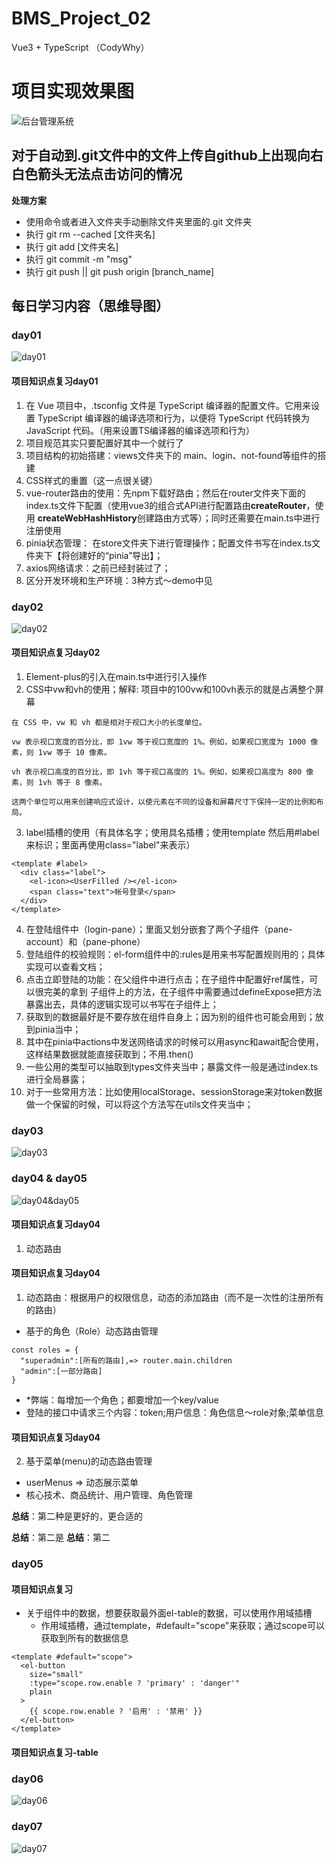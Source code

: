 # BMS_Project_02
Vue3 + TypeScript （CodyWhy）

# 项目实现效果图
![后台管理系统](./pictureOfEveryday/mainMenu.png)

## 对于自动到.git文件中的文件上传自github上出现向右白色箭头无法点击访问的情况
**处理方案**
- 使用命令或者进入文件夹手动删除文件夹里面的.git 文件夹
- 执行 git rm --cached [文件夹名]
- 执行 git add [文件夹名]
- 执行 git commit -m "msg"
- 执行 git push || git push origin [branch_name]

## 每日学习内容（思维导图）
### day01
![day01](./pictureOfEveryday/day01.png)

#### 项目知识点复习day01
1. 在 Vue 项目中，.tsconfig 文件是 TypeScript 编译器的配置文件。它用来设置 TypeScript 编译器的编译选项和行为，以便将 TypeScript 代码转换为 JavaScript 代码。（用来设置TS编译器的编译选项和行为）
2. 项目规范其实只要配置好其中一个就行了
3. 项目结构的初始搭建：views文件夹下的 main、login、not-found等组件的搭建
4. CSS样式的重置（这一点很关键）
5. vue-router路由的使用：先npm下载好路由；然后在router文件夹下面的index.ts文件下配置（使用vue3的组合式API进行配置路由**createRouter**，使用 **createWebHashHistory**创建路由方式等）；同时还需要在main.ts中进行注册使用
6. pinia状态管理： 在store文件夹下进行管理操作；配置文件书写在index.ts文件夹下【将创建好的“pinia”导出】；
7. axios网络请求：之前已经封装过了；
8. 区分开发环境和生产环境：3种方式～demo中见

### day02
![day02](./pictureOfEveryday/day02.png)

#### 项目知识点复习day02
1. Element-plus的引入在main.ts中进行引入操作
2. CSS中vw和vh的使用；解释: 项目中的100vw和100vh表示的就是占满整个屏幕
```
在 CSS 中，vw 和 vh 都是相对于视口大小的长度单位。

vw 表示视口宽度的百分比，即 1vw 等于视口宽度的 1%。例如，如果视口宽度为 1000 像素，则 1vw 等于 10 像素。

vh 表示视口高度的百分比，即 1vh 等于视口高度的 1%。例如，如果视口高度为 800 像素，则 1vh 等于 8 像素。

这两个单位可以用来创建响应式设计，以使元素在不同的设备和屏幕尺寸下保持一定的比例和布局。
```
3. label插槽的使用（有具体名字；使用具名插槽；使用template 然后用#label来标识；里面再使用class="label"来表示）
```
<template #label>
  <div class="label">
    <el-icon><UserFilled /></el-icon>
    <span class="text">帐号登录</span>
  </div>
</template>
```
4. 在登陆组件中（login-pane）；里面又划分嵌套了两个子组件（pane-account）和（pane-phone）
5. 登陆组件的校验规则：el-form组件中的:rules是用来书写配置规则用的；具体实现可以查看文档；
6. 点击立即登陆的功能：在父组件中进行点击；在子组件中配置好ref属性，可以很完美的拿到 <pane-account ref="accountRef" />子组件上的方法，在子组件中需要通过defineExpose把方法暴露出去，具体的逻辑实现可以书写在子组件上；
7. 获取到的数据最好是不要存放在组件自身上；因为别的组件也可能会用到；放到pinia当中；
8. 其中在pinia中actions中发送网络请求的时候可以用async和await配合使用，这样结果数据就能直接获取到；不用.then()
9. 一些公用的类型可以抽取到types文件夹当中；暴露文件一般是通过index.ts进行全局暴露；
10. 对于一些常用方法：比如使用localStorage、sessionStorage来对token数据做一个保留的时候，可以将这个方法写在utils文件夹当中；

### day03
![day03](./pictureOfEveryday/day03.png)

### day04 & day05
![day04&day05](./pictureOfEveryday/day05&day05.png)

#### 项目知识点复习day04
1. 动态路由

#### 项目知识点复习day04
1. 动态路由：根据用户的权限信息，动态的添加路由（而不是一次性的注册所有的路由）
- 基于的角色（Role）动态路由管理
```
const roles = {
  "superadmin":[所有的路由],=> router.main.children
  "admin":[一部分路由]
}
```
- *弊端：每增加一个角色；都要增加一个key/value 
- 登陆的接口中请求三个内容：token;用户信息：角色信息～role对象;菜单信息
#### 项目知识点复习day04

2. 基于菜单(menu)的动态路由管理
- userMenus => 动态展示菜单
- 核心技术、商品统计、用户管理、角色管理

**总结**：第二种是更好的，更合适的

**总结**：第二是
**总结**：第二
### day05
#### 项目知识点复习
- 关于组件中的数据，想要获取最外面el-table的数据，可以使用作用域插槽
  - 作用域插槽，通过template，#default="scope"来获取；通过scope可以获取到所有的数据信息
```
<template #default="scope">
  <el-button
    size="small"
    :type="scope.row.enable ? 'primary' : 'danger'"
    plain
  >
    {{ scope.row.enable ? '启用' : '禁用' }}
  </el-button>
</template>
```
#### 项目知识点复习-table

### day06
![day06](./pictureOfEveryday/day06.png)

### day07
![day07](./pictureOfEveryday/day07.png)
